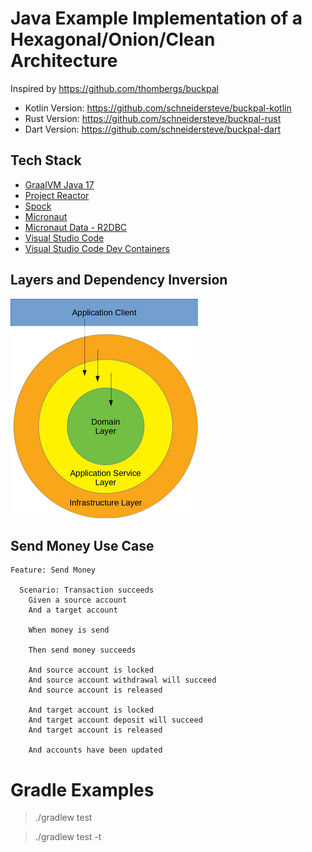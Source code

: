 # Java Example Implementation of a Hexagonal/Onion/Clean Architecture

Inspired by https://github.com/thombergs/buckpal

- Kotlin Version: https://github.com/schneidersteve/buckpal-kotlin
- Rust Version: https://github.com/schneidersteve/buckpal-rust
- Dart Version: https://github.com/schneidersteve/buckpal-dart

## Tech Stack

* [GraalVM Java 17](https://www.graalvm.org)
* [Project Reactor](https://projectreactor.io)
* [Spock](https://github.com/spockframework/spock)
* [Micronaut](https://micronaut.io)
* [Micronaut Data - R2DBC](https://micronaut-projects.github.io/micronaut-data/latest/guide/#dbc)
* [Visual Studio Code](https://code.visualstudio.com)
* [Visual Studio Code Dev Containers](https://code.visualstudio.com/docs/devcontainers/containers#_quick-start-open-a-git-repository-or-github-pr-in-an-isolated-container-volume)

## Layers and Dependency Inversion

![Dependency Inversion](di.png)

## Send Money Use Case

```gherkin
Feature: Send Money

  Scenario: Transaction succeeds
    Given a source account
    And a target account

    When money is send

    Then send money succeeds

    And source account is locked
    And source account withdrawal will succeed
    And source account is released

    And target account is locked
    And target account deposit will succeed
    And target account is released

    And accounts have been updated
```

# Gradle Examples

> ./gradlew test

> ./gradlew test -t
